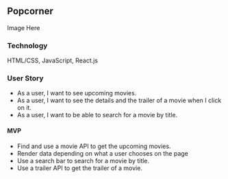 ## Popcorner

Image Here

### Technology

HTML/CSS, JavaScript, React.js

### User Story

- As a user, I want to see upcoming movies.
- As a user, I want to see the details and the trailer of a movie when I click on it.
- As a user, I want to be able to search for a movie by title.

#### MVP

- Find and use a movie API to get the upcoming movies.
- Render data depending on what a user chooses on the page
- Use a search bar to search for a movie by title.
- Use a trailer API to get the trailer of a movie.

